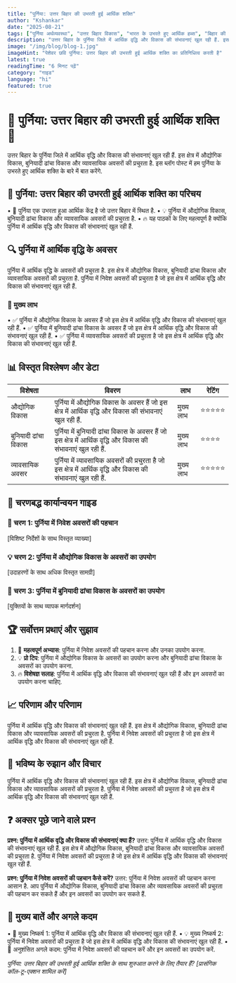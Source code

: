 ```yaml
---
title: "पुर्निया: उत्तर बिहार की उभरती हुई आर्थिक शक्ति"
author: "Kshankar"
date: "2025-08-21"
tags: ["पुर्निया अर्थव्यवस्था", "उत्तर बिहार विकास", "भारत के उभरते हुए आर्थिक हब्स", "बिहार की वृद्धि कहानी", "पुर्निया औद्योगिक विकास", "उत्तर बिहार व्यावसायिक अवसर", "बिहार की आर्थिक परिवर्तन", "पुर्निया बुनियादी ढांचा विकास", "उत्तर बिहार निवेश अवसर", "बिहार के उभरते हुए शहर", "पुर्निया शहरीकरण", "बिहार में आर्थिक वृद्धि"]
description: "उत्तर बिहार के पुर्निया जिले में आर्थिक वृद्धि और विकास की संभावनाएं खुल रही हैं. इस ब्लॉग पोस्ट में हम पुर्निया के उभरते हुए आर्थिक शक्ति के बारे में बात करेंगे."
image: "/img/blog/blog-1.jpg"
imageHint: "पेशेवर छवि पुर्निया: उत्तर बिहार की उभरती हुई आर्थिक शक्ति का प्रतिनिधित्व करती है"
latest: true
readingTime: "6 मिनट पढ़ें"
category: "गाइड"
language: "hi"
featured: true
---
```


# 🌟 पुर्निया: उत्तर बिहार की उभरती हुई आर्थिक शक्ति 💸

उत्तर बिहार के पुर्निया जिले में आर्थिक वृद्धि और विकास की संभावनाएं खुल रही हैं. इस क्षेत्र में औद्योगिक विकास, बुनियादी ढांचा विकास और व्यावसायिक अवसरों की प्रचुरता है. इस ब्लॉग पोस्ट में हम पुर्निया के उभरते हुए आर्थिक शक्ति के बारे में बात करेंगे.

## 📍 पुर्निया: उत्तर बिहार की उभरती हुई आर्थिक शक्ति का परिचय

• 🎯 पुर्निया एक उभरता हुआ आर्थिक केंद्र है जो उत्तर बिहार में स्थित है.
• 💡 पुर्निया में औद्योगिक विकास, बुनियादी ढांचा विकास और व्यावसायिक अवसरों की प्रचुरता है.
• 🔥 यह पाठकों के लिए महत्वपूर्ण है क्योंकि पुर्निया में आर्थिक वृद्धि और विकास की संभावनाएं खुल रही हैं.

## 🔍 पुर्निया में आर्थिक वृद्धि के अवसर

पुर्निया में आर्थिक वृद्धि के अवसरों की प्रचुरता है. इस क्षेत्र में औद्योगिक विकास, बुनियादी ढांचा विकास और व्यावसायिक अवसरों की प्रचुरता है. पुर्निया में निवेश अवसरों की प्रचुरता है जो इस क्षेत्र में आर्थिक वृद्धि और विकास की संभावनाएं खुल रही हैं.

### 🎯 मुख्य लाभ

• ✅ पुर्निया में औद्योगिक विकास के अवसर हैं जो इस क्षेत्र में आर्थिक वृद्धि और विकास की संभावनाएं खुल रही हैं.
• ✅ पुर्निया में बुनियादी ढांचा विकास के अवसर हैं जो इस क्षेत्र में आर्थिक वृद्धि और विकास की संभावनाएं खुल रही हैं.
• ✅ पुर्निया में व्यावसायिक अवसरों की प्रचुरता है जो इस क्षेत्र में आर्थिक वृद्धि और विकास की संभावनाएं खुल रही हैं.

## 📊 विस्तृत विश्लेषण और डेटा

| विशेषता | विवरण | लाभ | रेटिंग |
|---------|-------|-----|-------|
| औद्योगिक विकास | पुर्निया में औद्योगिक विकास के अवसर हैं जो इस क्षेत्र में आर्थिक वृद्धि और विकास की संभावनाएं खुल रही हैं. | मुख्य लाभ | ⭐⭐⭐⭐⭐ |
| बुनियादी ढांचा विकास | पुर्निया में बुनियादी ढांचा विकास के अवसर हैं जो इस क्षेत्र में आर्थिक वृद्धि और विकास की संभावनाएं खुल रही हैं. | मुख्य लाभ | ⭐⭐⭐⭐ |
| व्यावसायिक अवसर | पुर्निया में व्यावसायिक अवसरों की प्रचुरता है जो इस क्षेत्र में आर्थिक वृद्धि और विकास की संभावनाएं खुल रही हैं. | मुख्य लाभ | ⭐⭐⭐⭐⭐ |

## 🚀 चरणबद्ध कार्यान्वयन गाइड

### 🔧 चरण 1: पुर्निया में निवेश अवसरों की पहचान
[विशिष्ट निर्देशों के साथ विस्तृत व्याख्या]

### 💡 चरण 2: पुर्निया में औद्योगिक विकास के अवसरों का उपयोग
[उदाहरणों के साथ अधिक विस्तृत सामग्री]

### 🎯 चरण 3: पुर्निया में बुनियादी ढांचा विकास के अवसरों का उपयोग
[युक्तियों के साथ व्यापक मार्गदर्शन]

## 🏆 सर्वोत्तम प्रथाएं और सुझाव

1. 🎯 **महत्वपूर्ण अभ्यास**: पुर्निया में निवेश अवसरों की पहचान करना और उनका उपयोग करना.
2. 💡 **प्रो टिप**: पुर्निया में औद्योगिक विकास के अवसरों का उपयोग करना और बुनियादी ढांचा विकास के अवसरों का उपयोग करना.
3. 🔥 **विशेषज्ञ सलाह**: पुर्निया में आर्थिक वृद्धि और विकास की संभावनाएं खुल रही हैं और इन अवसरों का उपयोग करना चाहिए.

## 📈 परिणाम और परिणाम

पुर्निया में आर्थिक वृद्धि और विकास की संभावनाएं खुल रही हैं. इस क्षेत्र में औद्योगिक विकास, बुनियादी ढांचा विकास और व्यावसायिक अवसरों की प्रचुरता है. पुर्निया में निवेश अवसरों की प्रचुरता है जो इस क्षेत्र में आर्थिक वृद्धि और विकास की संभावनाएं खुल रही हैं.

## 🔮 भविष्य के रुझान और विचार

पुर्निया में आर्थिक वृद्धि और विकास की संभावनाएं खुल रही हैं. इस क्षेत्र में औद्योगिक विकास, बुनियादी ढांचा विकास और व्यावसायिक अवसरों की प्रचुरता है. पुर्निया में निवेश अवसरों की प्रचुरता है जो इस क्षेत्र में आर्थिक वृद्धि और विकास की संभावनाएं खुल रही हैं.

## ❓ अक्सर पूछे जाने वाले प्रश्न

**प्रश्न: पुर्निया में आर्थिक वृद्धि और विकास की संभावनाएं क्या हैं?**
उत्तर: पुर्निया में आर्थिक वृद्धि और विकास की संभावनाएं खुल रही हैं. इस क्षेत्र में औद्योगिक विकास, बुनियादी ढांचा विकास और व्यावसायिक अवसरों की प्रचुरता है. पुर्निया में निवेश अवसरों की प्रचुरता है जो इस क्षेत्र में आर्थिक वृद्धि और विकास की संभावनाएं खुल रही हैं.

**प्रश्न: पुर्निया में निवेश अवसरों की पहचान कैसे करें?**
उत्तर: पुर्निया में निवेश अवसरों की पहचान करना आसान है. आप पुर्निया में औद्योगिक विकास, बुनियादी ढांचा विकास और व्यावसायिक अवसरों की प्रचुरता की पहचान कर सकते हैं और इन अवसरों का उपयोग कर सकते हैं.

## 📌 मुख्य बातें और अगले कदम

• 🎯 मुख्य निष्कर्ष 1: पुर्निया में आर्थिक वृद्धि और विकास की संभावनाएं खुल रही हैं.
• 💡 मुख्य निष्कर्ष 2: पुर्निया में निवेश अवसरों की प्रचुरता है जो इस क्षेत्र में आर्थिक वृद्धि और विकास की संभावनाएं खुल रही हैं.
• 🚀 अनुशंसित अगले कदम: पुर्निया में निवेश अवसरों की पहचान करें और इन अवसरों का उपयोग करें.

*पुर्निया: उत्तर बिहार की उभरती हुई आर्थिक शक्ति के साथ शुरुआत करने के लिए तैयार हैं? [प्रासंगिक कॉल-टू-एक्शन शामिल करें]*